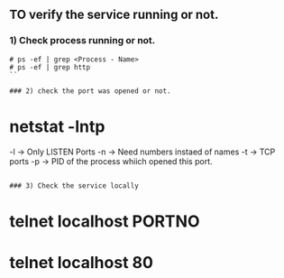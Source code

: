 ## TO verify the service running or not.

### 1) Check process running or not.
```
# ps -ef | grep <Process - Name>
# ps -ef | grep http
``

### 2) check the port was opened or not.
```
# netstat -lntp 
-l -> Only LISTEN Ports
-n -> Need numbers instaed of names
-t -> TCP ports
-p -> PID of the process whiich opened this port.

```

### 3) Check the service locally 
```
# telnet localhost PORTNO
# telnet localhost 80
```
